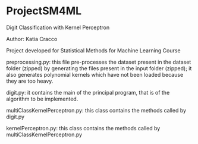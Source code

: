 # ProjectSM4ML

Digit Classification with Kernel Perceptron

Author: Katia Cracco

Project developed for Statistical Methods for Machine Learning Course


preprocessing.py: this file pre-processes the dataset present in the dataset folder (zipped) by generating the files present in the input folder (zipped); 
  it also generates polynomial kernels which have not been loaded because they are too heavy.
  
digit.py: it contains the main of the principal program, that is of the algorithm to be implemented.

multiClassKernelPerceptron.py: this class contains the methods called by digit.py

kernelPerceptron.py: this class contains the methods called by multiClassKernelPerceptron.py
